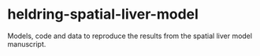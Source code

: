 # heldring-spatial-liver-model
Models, code and data to reproduce the results from the spatial liver model manuscript.
